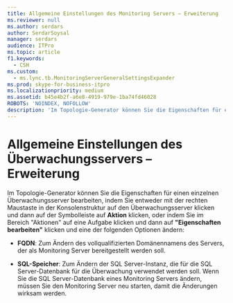 ```yaml
---
title: Allgemeine Einstellungen des Monitoring Servers – Erweiterung
ms.reviewer: null
ms.author: serdars
author: SerdarSoysal
manager: serdars
audience: ITPro
ms.topic: article
f1.keywords:
  - CSH
ms.custom:
  - ms.lync.tb.MonitoringServerGeneralSettingsExpander
ms.prod: skype-for-business-itpro
ms.localizationpriority: medium
ms.assetid: b45e4b2f-a6e8-4919-979e-1ba74fd46028
ROBOTS: 'NOINDEX, NOFOLLOW'
description: 'Im Topologie-Generator können Sie die Eigenschaften für einen einzelnen Überwachungsserver bearbeiten, indem Sie entweder mit der rechten Maustaste in der Konsolenstruktur auf den Überwachungsserver klicken und dann auf der Symbolleiste auf Aktion klicken, oder indem Sie im Bereich "Aktionen" auf eine Aufgabe klicken und dann auf "Eigenschaften bearbeiten" klicken und eine der folgenden Optionen ändern:'
---
```


# <a name="monitoring-server-general-settings-expander"></a>Allgemeine Einstellungen des Überwachungsservers – Erweiterung
 
Im Topologie-Generator können Sie die Eigenschaften für einen einzelnen Überwachungsserver bearbeiten, indem Sie entweder mit der rechten Maustaste in der Konsolenstruktur auf den Überwachungsserver klicken und dann auf der Symbolleiste auf **Aktion** klicken, oder indem Sie im Bereich "Aktionen" auf eine Aufgabe klicken und dann auf **"Eigenschaften bearbeiten"** klicken und eine der folgenden Optionen ändern:
  
- **FQDN**: Zum Ändern des vollqualifizierten Domänennamens des Servers, der als Monitoring Server bereitgestellt werden soll.
    
- **SQL-Speicher**: Zum Ändern der SQL Server-Instanz, die für die SQL Server-Datenbank für die Überwachung verwendet werden soll. Wenn Sie die SQL Server-Datenbank eines Monitoring Servers ändern, müssen Sie den Monitoring Server neu starten, damit die Änderungen wirksam werden.
    

